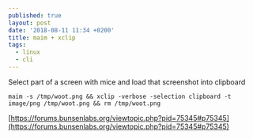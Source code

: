 ```yaml
---
published: true
layout: post
date: '2018-08-11 11:34 +0200'
title: maim + xclip
tags:
  - linux
  - cli
---
```

Select part of a screen with mice and load that screenshot into clipboard

    maim -s /tmp/woot.png && xclip -verbose -selection clipboard -t image/png /tmp/woot.png && rm /tmp/woot.png

[https://forums.bunsenlabs.org/viewtopic.php?pid=75345#p75345](https://forums.bunsenlabs.org/viewtopic.php?pid=75345#p75345)
